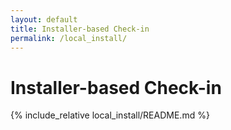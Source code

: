 ```yaml
---
layout: default
title: Installer-based Check-in
permalink: /local_install/
---
```


# Installer-based Check-in

{% include_relative local_install/README.md %}
